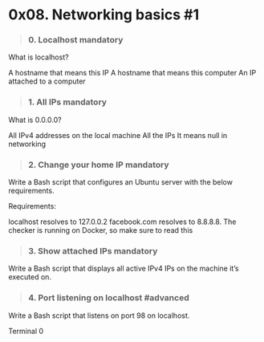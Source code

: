 # 0x08. Networking basics #1

> ### 0. Localhost mandatory
What is localhost?

A hostname that means this IP
A hostname that means this computer
An IP attached to a computer

> ### 1. All IPs mandatory
What is 0.0.0.0?

All IPv4 addresses on the local machine
All the IPs
It means null in networking

> ### 2. Change your home IP mandatory
Write a Bash script that configures an Ubuntu server with the below requirements.

Requirements:

localhost resolves to 127.0.0.2
facebook.com resolves to 8.8.8.8.
The checker is running on Docker, so make sure to read this

> ### 3. Show attached IPs mandatory
Write a Bash script that displays all active IPv4 IPs on the machine it’s executed on.

> ### 4. Port listening on localhost #advanced
Write a Bash script that listens on port 98 on localhost.

Terminal 0

